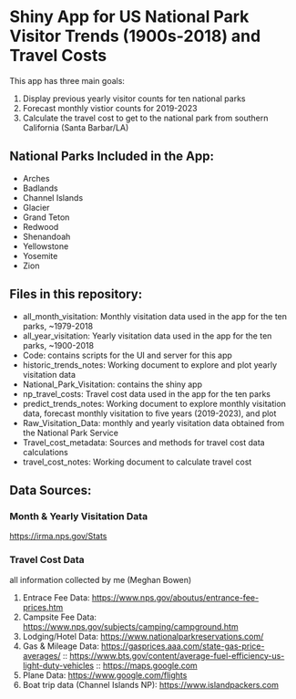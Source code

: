 # Shiny App for US National Park Visitor Trends (1900s-2018) and Travel Costs

This app has three main goals:

1. Display previous yearly visitor counts for ten national parks
2. Forecast monthly vistior counts for 2019-2023
3. Calculate the travel cost to get to the national park from southern California (Santa Barbar/LA)

## National Parks Included in the App:
- Arches
- Badlands
- Channel Islands
- Glacier
- Grand Teton
- Redwood
- Shenandoah
- Yellowstone
- Yosemite
- Zion

## Files in this repository:

- all_month_visitation: Monthly visitation data used in the app for the ten parks, ~1979-2018
- all_year_visitation: Yearly visitation data used in the app for the ten parks, ~1900-2018
- Code: contains scripts for the UI and server for this app
- historic_trends_notes: Working document to explore and plot yearly visitation data
- National_Park_Visitation: contains the shiny app
- np_travel_costs: Travel cost data used in the app for the ten parks
- predict_trends_notes: Working document to explore monthly visitation data, forecast monthly visitation to five years (2019-2023), and plot
- Raw_Visitation_Data: monthly and yearly visitation data obtained from the National Park Service
- Travel_cost_metadata: Sources and methods for travel cost data calculations
- travel_cost_notes: Working document to calculate travel cost



## Data Sources:

### Month & Yearly Visitation Data
https://irma.nps.gov/Stats

### Travel Cost Data
all information collected by me (Meghan Bowen)

1. Entrace Fee Data: https://www.nps.gov/aboutus/entrance-fee-prices.htm
2. Campsite Fee Data: https://www.nps.gov/subjects/camping/campground.htm
3. Lodging/Hotel Data: https://www.nationalparkreservations.com/
4. Gas & Mileage Data: https://gasprices.aaa.com/state-gas-price-averages/ :: https://www.bts.gov/content/average-fuel-efficiency-us-light-duty-vehicles :: https://maps.google.com
5. Plane Data: https://www.google.com/flights
6. Boat trip data (Channel Islands NP): https://www.islandpackers.com


